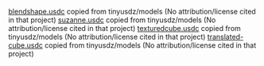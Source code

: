 [blendshape.usdc](blendshape.usdc) copied from tinyusdz/models (No attribution/license cited in that project)
[suzanne.usdc](suzanne.usdc) copied from tinyusdz/models (No attribution/license cited in that project)
[texturedcube.usdc](texturedcube.usdc) copied from tinyusdz/models (No attribution/license cited in that project)
[translated-cube.usdc](translated-cube.usdc) copied from tinyusdz/models (No attribution/license cited in that project)
